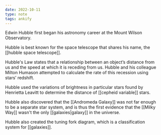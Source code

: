 ```yaml
---
date: 2022-10-11
type: note
tags: ankify
---
```


Edwin Hubble first began his astronomy career at the Mount Wilson Observatory.

Hubble is best known for the space telescope that shares his name, the [[hubble space telescope]].

Hubble's Law states that a relationship between an object’s distance from us and the speed at which it is receding from us. Hubble and his colleague Milton Humason attempted to calculate the rate of this recession using stars’ redshift.

Hubble used the variations of brightness in particular stars found by Henrietta Leavitt to determine the distance of [[cepheid variable]] stars.

Hubble also discovered that the [[Andromeda Galaxy]] was not far enough to be a separate star system, and is thus the first evidence that the [[Milky Way]] wasn't the only [[galaxies|galaxy]] in the universe.

Hubble also created the tuning fork diagram, which is a classification system for [[galaxies]].
